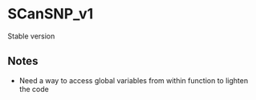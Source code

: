 # SCanSNP_v1
Stable version


## __Notes__

- Need a way to access global variables from within function to lighten the code
